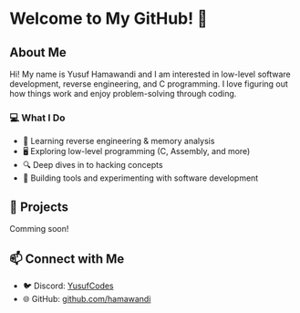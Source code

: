 # Welcome to My GitHub! 👋

## About Me
Hi! My name is Yusuf Hamawandi and I am interested in low-level software development, reverse engineering, and C programming. I love figuring out how things work and enjoy problem-solving through coding.

### 💻 What I Do
- 🔧 Learning reverse engineering & memory analysis
- 🖥️ Exploring low-level programming (C, Assembly, and more)
- 🔍 Deep dives in to hacking concepts
- 🚀 Building tools and experimenting with software development

## 🚀 Projects
Comming soon!

## 📫 Connect with Me
- 🐦 Discord: [YusufCodes](#)
- 🌐 GitHub: [github.com/hamawandi](#)


